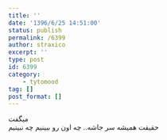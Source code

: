 ```yaml
---
title: ''
date: '1396/6/25 14:51:00'
status: publish
permalink: /6399
author: straxico
excerpt: ''
type: post
id: 6399
category:
    - tytomood
tag: []
post_format: []
---
```

میگفت  
حقیقت همیشه سر جاشه.. چه اون رو ببینیم چه نبینیم